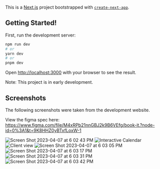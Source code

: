 This is a [Next.js](https://nextjs.org/) project bootstrapped with [`create-next-app`](https://github.com/vercel/next.js/tree/canary/packages/create-next-app).

## Getting Started!

First, run the development server:

```bash
npm run dev
# or
yarn dev
# or
pnpm dev
```

Open [http://localhost:3000](http://localhost:3000) with your browser to see the result.

Note: This project is in early development.


## Screenshots

The following screenshots were taken from the development website. 
  
View the figma spec here: https://www.figma.com/file/M4xRPb21nnGBJ2k9B6VEfg/book-it.?node-id=0%3A1&t=9K8HHZ0yBTxfLoxW-1

![Screen Shot 2023-04-07 at 6 02 43 PM](https://user-images.githubusercontent.com/30914091/230684411-5de642ed-e2f7-41aa-92a7-31a7967b8ac6.png)
![Interactive Calendar](https://user-images.githubusercontent.com/30914091/230683994-677e0d1c-fd37-448a-ae7c-a936c3604240.png)
![Client view](https://user-images.githubusercontent.com/30914091/230683828-161c287e-91a8-44b2-bacf-d22fc65996f7.png)
![Screen Shot 2023-04-07 at 6 03 05 PM](https://user-images.githubusercontent.com/30914091/230684448-1ad35bc7-c8b0-4491-ab70-b87ea6f54b70.png)
![Screen Shot 2023-04-07 at 6 03 17 PM](https://user-images.githubusercontent.com/30914091/230684491-56bdb05a-84c2-446c-9117-ade9b9223410.png)
![Screen Shot 2023-04-07 at 6 03 31 PM](https://user-images.githubusercontent.com/30914091/230684516-7bf2f7ff-c4e4-46f0-9479-d1dfab0e4955.png)
![Screen Shot 2023-04-07 at 6 03 42 PM](https://user-images.githubusercontent.com/30914091/230684651-76e32797-2c33-4e52-9cd1-29e0dd97cb34.png)

